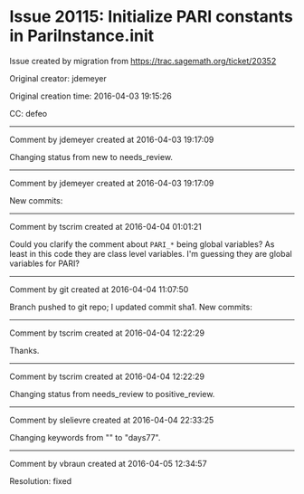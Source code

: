# Issue 20115: Initialize PARI constants in PariInstance.__init__

Issue created by migration from https://trac.sagemath.org/ticket/20352

Original creator: jdemeyer

Original creation time: 2016-04-03 19:15:26

CC:  defeo




---

Comment by jdemeyer created at 2016-04-03 19:17:09

Changing status from new to needs_review.


---

Comment by jdemeyer created at 2016-04-03 19:17:09

New commits:


---

Comment by tscrim created at 2016-04-04 01:01:21

Could you clarify the comment about `PARI_*` being global variables? As least in this code they are class level variables. I'm guessing they are global variables for PARI?


---

Comment by git created at 2016-04-04 11:07:50

Branch pushed to git repo; I updated commit sha1. New commits:


---

Comment by tscrim created at 2016-04-04 12:22:29

Thanks.


---

Comment by tscrim created at 2016-04-04 12:22:29

Changing status from needs_review to positive_review.


---

Comment by slelievre created at 2016-04-04 22:33:25

Changing keywords from "" to "days77".


---

Comment by vbraun created at 2016-04-05 12:34:57

Resolution: fixed
